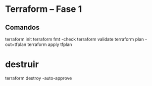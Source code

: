 # Terraform – Fase 1

## Comandos
terraform init
terraform fmt -check
terraform validate
terraform plan -out=tfplan
terraform apply tfplan

# destruir
terraform destroy -auto-approve
